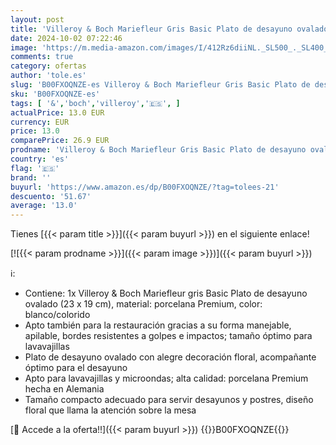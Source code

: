 ```yaml
---
layout: post
title: 'Villeroy & Boch Mariefleur Gris Basic Plato de desayuno ovalado de 23 x 19 cm  porcelana Premium  23x19cm'
date: 2024-10-02 07:22:46
image: 'https://m.media-amazon.com/images/I/412Rz6diiNL._SL500_._SL400_.jpg'
comments: true
category: ofertas
author: 'tole.es'
slug: 'B00FXOQNZE-es Villeroy & Boch Mariefleur Gris Basic Plato de desayuno...'
sku: 'B00FXOQNZE-es'
tags: [ '&','boch','villeroy','🇪🇸', ]
actualPrice: 13.0 EUR
currency: EUR
price: 13.0
comparePrice: 26.9 EUR
prodname: 'Villeroy & Boch Mariefleur Gris Basic Plato de desayuno ovalado de 23 x 19 cm  porcelana Premium  23x19cm'
country: 'es'
flag: '🇪🇸'
brand: ''
buyurl: 'https://www.amazon.es/dp/B00FXOQNZE/?tag=tolees-21'
descuento: '51.67'
average: '13.0'
---
```


Tienes [{{< param title >}}]({{< param buyurl >}}) en el siguiente enlace!

[![{{< param prodname >}}]({{< param image >}})]({{< param buyurl >}})

ℹ️:

- Contiene: 1x Villeroy & Boch Mariefleur gris Basic Plato de desayuno ovalado (23 x 19 cm), material: porcelana Premium, color: blanco/colorido
- Apto también para la restauración gracias a su forma manejable, apilable, bordes resistentes a golpes e impactos; tamaño óptimo para lavavajillas
- Plato de desayuno ovalado con alegre decoración floral, acompañante óptimo para el desayuno
- Apto para lavavajillas y microondas; alta calidad: porcelana Premium hecha en Alemania
- Tamaño compacto adecuado para servir desayunos y postres, diseño floral que llama la atención sobre la mesa

[🛒 Accede a la oferta!!]({{< param buyurl >}})
{{<world>}}B00FXOQNZE{{</world>}}
